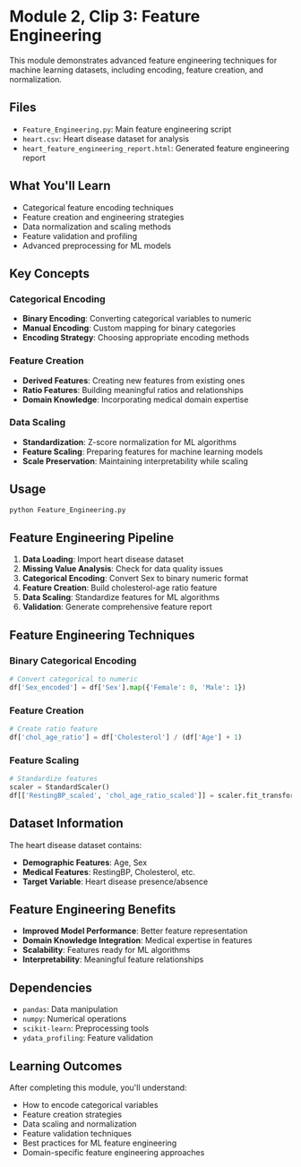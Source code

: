 # Module 2, Clip 3: Feature Engineering

This module demonstrates advanced feature engineering techniques for machine learning datasets, including encoding, feature creation, and normalization.

## Files

- `Feature_Engineering.py`: Main feature engineering script
- `heart.csv`: Heart disease dataset for analysis
- `heart_feature_engineering_report.html`: Generated feature engineering report

## What You'll Learn

- Categorical feature encoding techniques
- Feature creation and engineering strategies
- Data normalization and scaling methods
- Feature validation and profiling
- Advanced preprocessing for ML models

## Key Concepts

### Categorical Encoding
- **Binary Encoding**: Converting categorical variables to numeric
- **Manual Encoding**: Custom mapping for binary categories
- **Encoding Strategy**: Choosing appropriate encoding methods

### Feature Creation
- **Derived Features**: Creating new features from existing ones
- **Ratio Features**: Building meaningful ratios and relationships
- **Domain Knowledge**: Incorporating medical domain expertise

### Data Scaling
- **Standardization**: Z-score normalization for ML algorithms
- **Feature Scaling**: Preparing features for machine learning models
- **Scale Preservation**: Maintaining interpretability while scaling

## Usage

```bash
python Feature_Engineering.py
```

## Feature Engineering Pipeline

1. **Data Loading**: Import heart disease dataset
2. **Missing Value Analysis**: Check for data quality issues
3. **Categorical Encoding**: Convert Sex to binary numeric format
4. **Feature Creation**: Build cholesterol-age ratio feature
5. **Data Scaling**: Standardize features for ML algorithms
6. **Validation**: Generate comprehensive feature report

## Feature Engineering Techniques

### Binary Categorical Encoding
```python
# Convert categorical to numeric
df['Sex_encoded'] = df['Sex'].map({'Female': 0, 'Male': 1})
```

### Feature Creation
```python
# Create ratio feature
df['chol_age_ratio'] = df['Cholesterol'] / (df['Age'] + 1)
```

### Feature Scaling
```python
# Standardize features
scaler = StandardScaler()
df[['RestingBP_scaled', 'chol_age_ratio_scaled']] = scaler.fit_transform(df[['RestingBP', 'chol_age_ratio']])
```

## Dataset Information

The heart disease dataset contains:
- **Demographic Features**: Age, Sex
- **Medical Features**: RestingBP, Cholesterol, etc.
- **Target Variable**: Heart disease presence/absence

## Feature Engineering Benefits

- **Improved Model Performance**: Better feature representation
- **Domain Knowledge Integration**: Medical expertise in features
- **Scalability**: Features ready for ML algorithms
- **Interpretability**: Meaningful feature relationships

## Dependencies

- `pandas`: Data manipulation
- `numpy`: Numerical operations
- `scikit-learn`: Preprocessing tools
- `ydata_profiling`: Feature validation

## Learning Outcomes

After completing this module, you'll understand:
- How to encode categorical variables
- Feature creation strategies
- Data scaling and normalization
- Feature validation techniques
- Best practices for ML feature engineering
- Domain-specific feature engineering approaches
